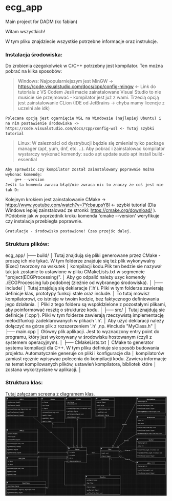 # ecg_app
Main project for DADM (kc fabian)

Witam wszystkich! 

W tym pliku znajdziecie wszystkie potrzebne informacje oraz instrukcje.

### Instalacja środowiska:
Do zrobienia czegokolwiek w C/C++ potrzebny jest kompilator. Ten można pobrać na kilka sposobów:

> Windows:
    Najpopularniejszym jest MinGW -> https://code.visualstudio.com/docs/cpp/config-mingw <- Link do tutorialu z VS Codem
    Jesli macie zainstalowane Visual Studio to nie musicie sie przejmować - kompilator jest już z wami.
    Trzecią opcją jest zainstalowanie CLion (IDE od JetBrains -> chyba mamy licencje z uczelni ale idk)

    Polecana opcją jest ogarnięcie WSL na Windowsie (najlepiej Ubuntu) i na nim postawienie środowiska -> https://code.visualstudio.com/docs/cpp/config-wsl <- Tutaj szybki tutorial

> Linux:
    W zalezności od dystrybucji będzie się zmieniał tylko package manager (apt, yum, dnf, etc. ..). 
    Aby pobrać i zainstalowac kompilator wystarczy wykonać komendy:
        sudo apt update
        sudo apt install build-essential
    
    Aby sprawdzic czy kompilator został zainstalowany poprawnie można wykonac komendę:
        g++ --version 
    Jeśli ta komenda zwraca błąd/nie zwraca nic to znaczy że coś jest nie tak D:

Kolejnym krokiem jest zainstalowanie CMake -> https://www.youtube.com/watch?v=7YcbaupsY8I <- szybki tutorial (Dla Windows lepiej zainstalować ze stronki: https://cmake.org/download/ ). POdobnie jak w poprzednik kroku komenda 'cmake --version' weryfikuje czy instalacja przebiegła poprawnie.

    Gratulacje - środowisko postawione! Czas przejśc dalej.

### Struktura plików:
ecg_app/
├── build/
│   Tutaj znajdują się pliki generowane przez CMake - proszę ich nie tykać. W tym folderze znajduje się też plik wykonywalny (Exec) tworzony na wskutek 
│   kompilacji kodu.Plik ten bedzie sie nazywał tak jak zostanie to ustawione w pliku CMakeLists.txt w segmencie "project(ECGProcessing)".
│   Aby go odpalić należy uzyc komendy ./ECGProcessing lub podobnej (zleżnie od wybranego środowiska).
│
├── include/
│   Tutaj znajdują się deklaracje ('.h'). Pliki w tym folderze zawierają definicje klas, prototypy funkcji stałe oraz include.
│   To tutaj mówisz kompilatorowi, co istnieje w twoim kodzie, bez faktycznego definiowania jego działania.
│   Pliki z tego folderu są współdzielone z pozostałymi plikami, aby poinformować resztę o strukturze kodu.
│
├── src/
│   Tutaj znajdują sie definicje ('.cpp'). Pliki w tym folderze zawierają rzeczywistą implementację metod/funkcji zadeklarowanych w plikach '.h'. 
│   Aby użyć deklaracji należy dołączyć na górze plik z rozszerzeniem '.h' ,np. #include "MyClass.h" 
│
├── main.cpp
│   Główny plik aplikacji. Jest to wyznaczony entry point do programu, który jest wykonywany w środowisku hostowanym (czyli z systemem operacyjnym).
│
├── CMakeLists.txt
│   CMake to generator systemu kompilacji dla C++. W tym pliku definiuje sie sposób budowania projektu. Automatycznie generuje on pliki i konfiguracje dla 
│   kompilatorów zamiast ręcznie wpisywac polecenia do kompilacji kodu. Zawiera informacje na temat kompilowanych plików, ustawień kompilatora, bibliotek które
│   zostana wykorzystane w aplikacji. 
│

### Struktura klas:
Tutaj załączam screena z diagramem klas.
![alt text](<Screenshot 2024-11-19 224122.png>)

